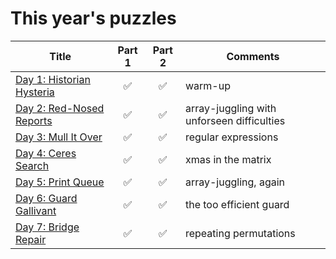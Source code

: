 # This year's puzzles

| Title | Part 1 | Part 2 | Comments |
|-------|:------:|:------:|----------|
[Day 1: Historian Hysteria](https://adventofcode.com/2024/day/1)|:white_check_mark:|:white_check_mark:| warm-up
[Day 2: Red-Nosed Reports](https://adventofcode.com/2024/day/2)|:white_check_mark:|:white_check_mark:| array-juggling with unforseen difficulties
[Day 3: Mull It Over](https://adventofcode.com/2024/day/3)|:white_check_mark:|:white_check_mark:| regular expressions
[Day 4: Ceres Search](https://adventofcode.com/2024/day/4)|:white_check_mark:|:white_check_mark:| xmas in the matrix
[Day 5: Print Queue](https://adventofcode.com/2024/day/5)|:white_check_mark:|:white_check_mark:| array-juggling, again
[Day 6: Guard Gallivant](https://adventofcode.com/2024/day/6)|:white_check_mark:|:white_check_mark:| the too efficient guard
[Day 7: Bridge Repair](https://adventofcode.com/2024/day/7)|:white_check_mark:|:white_check_mark:| repeating permutations
